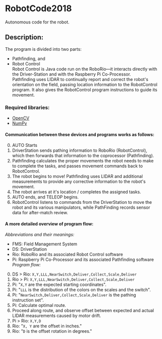 # RobotCode2018
Autonomous code for the robot.
## Description:
The program is divided into two parts:
 - Pathfinding, and
 - Robot Control  
Robot Control is Java code run on the RoboRio—it interacts directly with the Driver-Station and with the Raspberry Pi Co-Processor.  
Pathfinding uses LIDAR to continually report and correct the robot's orientation on the field, passing location information to the RobotControl program. It also gives the RobotControl program instructions to guide its movement.  
### Required libraries:
 - [OpenCV](https://opencv.org/)
 - [NumPy](http://www.numpy.org/)
#### Communication between these devices and programs works as follows:
 0. AUTO Starts
 1. DriverStation sends pathing information to RoboRio (RobotControl), which then forwards that information to the coprocessor (Pathfinding).
 2. Pathfinding calculates the proper movements the robot needs to make to complete the tasks, and passes movement commands back to RobotControl.
 3. The robot begins to move! Pathfinding uses LIDAR and additional measurements to provide any corrective information to the robot's movement.
 4. The robot arrives at it's location / completes the assigned tasks.
 5. AUTO ends, and TELEOP begins.
 6. RobotControl listens to commands from the DriverStation to move the robot and its various manipulators, while PathFinding records sensor data for after-match review.
#### A more detailed overview of program flow:
*Abbreviations and their meanings:*
 - FMS: Field Management System
 - DS: DriverStation
 - Rio: RoboRio and its associated Robot Control software
 - Pi: Raspberry Pi Co-Processor and its associated Pathfinding software
*Program flow:*
 0. DS > Rio: `X,Y,LLL,NearSwitch,Deliver,Collect,Scale,Deliver`
 1. Rio > Pi: `X,Y,LLL,NearSwitch,Deliver,Collect,Scale,Deliver`
 2. Pi: "`X,Y` are the expected starting coordinates".
 3. Pi: "`LLL` is the distribution of the colors on the scales and the switch".
 4. Pi: "`NearSwitch,Deliver,Collect,Scale,Deliver` is the pathing instruction set".
 5. Pi: Calculate optimal route.
 6. Proceed along route, and observe offset between expected and actual LIDAR measurements caused by motor drift.
 7. Pi > Rio: `X,Y,D`
 8. Rio: "`X, Y` are the offset in inches."
 9. Rio: "`D` is the offset rotation in degrees."
